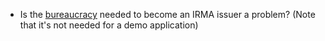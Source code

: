- Is the [bureaucracy](https://irma.app/docs/issuer/) needed to become an IRMA issuer a problem? (Note that it's not needed for a demo application)
